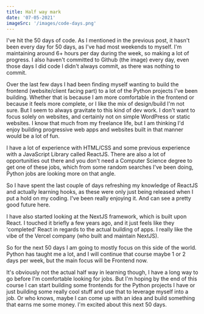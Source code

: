 ```yaml
---
title: Half way mark
date: '07-05-2021'
imageSrc: '/images/code-days.png'
---
```



I've hit the 50 days of code. As I mentioned in the previous post, it hasn't been every day for 50 days, as I've had most weekends to myself. I'm maintaining around 6+ hours per day during the week, so making a lot of progress. I also haven't committed to Github (the image) every day, even those days I did code I didn't always commit, as there was nothing to commit. 

Over the last few days I had been finding myself wanting to build the frontend (website/client facing part) to a lot of the Python projects I've been building. Whether that is because I am more comfortable in the frontend or because it feels more complete, or I like the mix of design/build I'm not sure. But I seem to always gravitate to this kind of dev work. I don't want to focus solely on websites, and certainly not on simple WordPress or static websites. I know that much from my freelance life, but I am thinking I'd enjoy building progressive web apps and websites built in that manner would be a lot of fun.

I have a lot of experience with HTML/CSS and some previous experience with a JavaScript Library called ReactJS. There are also a lot of opportunities out there and you don't need a Computer Science degree to get one of these jobs, which from some random searches I've been doing, Python jobs are looking more on that angle. 

So I have spent the last couple of days refreshing my knowledge of ReactJS and actually learning hooks, as these were only just being released when I put a hold on my coding. I've been really enjoying it. And can see a pretty good future here. 

I have also started looking at the NextJS framework, which is built upon React. I touched it briefly a few years ago, and it just feels like they 'completed' React in regards to the actual building of apps. I really like the vibe of the Vercel company (who built and maintain NextJS). 

So for the next 50 days I am going to mostly focus on this side of the world. Python has taught me a lot, and I will continue that course maybe 1 or 2 days per week, but the main focus will be Frontend now. 

It's obviously not the actual half way in learning though, I have a long way to go before I'm comfortable looking for jobs. But I'm hoping by the end of this course I can start building some frontends for the Python projects I have or just building some really cool stuff and use that to leverage myself into a job. Or who knows, maybe I can come up with an idea and build something that earns me some money. I'm excited about this next 50 days. 